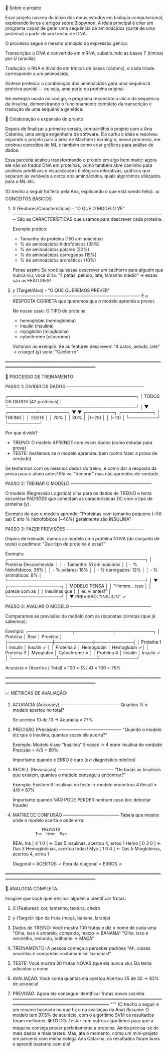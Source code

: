 🧬 Sobre o projeto

Esse projeto nasceu do início dos meus estudos em biologia computacional, explorando livros e artigos sobre Biopython.
A ideia principal é criar um programa capaz de gerar uma sequência de aminoácidos (parte de uma proteína) a partir de um trecho de DNA.

O processo segue o mesmo princípio da expressão gênica:

Transcrição: o DNA é convertido em mRNA, substituindo as bases T (timina) por U (uracila).

Tradução: o RNA é dividido em trincas de bases (códons), e cada tríade corresponde a um aminoácido.

Síntese proteica: a combinação dos aminoácidos gera uma sequência proteica parcial — ou seja, uma parte da proteína original.

No exemplo usado no código, o programa reconstrói o início da sequência da Insulina, demonstrando o funcionamento completo da transcrição e tradução de uma sequência genética.

🤝 Colaboração e expansão do projeto

Depois de finalizar a primeira versão, compartilhei o projeto com a Ana Catarina, uma amiga engenheira de software.
Ela curtiu a ideia e resolveu expandir o projeto para a área de Machine Learning e, nesse processo, me ensinou conceitos de ML e também como criar gráficos para análise de dados.

Essa parceria acabou transformando o projeto em algo bem maior: agora ele não só traduz DNA em proteínas, como também abre caminho para análises preditivas e visualizações biológicas interativas,  gráficos que separam as variáveis a cerca dos aminoácidos, quais algorítimos utilizados para o ML etc.

(O trecho a seguir foi feito pela Ana, explicando o que está sendo feito).
📊 CONCEITOS BÁSICOS:

1. X (Features/Características) - "O QUE O MODELO VÊ"
   ─────────────────────────────────────────────────
   São as CARACTERÍSTICAS que usamos para descrever cada proteína.

   Exemplo prático:
   - Tamanho da proteína (150 aminoácidos)
   - % de aminoácidos hidrofóbicos (35%)
   - % de aminoácidos polares (20%)
   - % de aminoácidos carregados (15%)
   - % de aminoácidos aromáticos (10%)

   Pense assim: Se você quisesse descrever um cachorro para alguém que nunca viu,
   você diria: "4 patas, peludo, late, tamanho médio" → essas são as FEATURES!


2. y (Target/Alvo) - "O QUE QUEREMOS PREVER"
   ─────────────────────────────────────────
   É a RESPOSTA CORRETA que queremos que o modelo aprenda a prever.

   No nosso caso: O TIPO de proteína
   - hemoglobin (hemoglobina)
   - insulin (insulina)
   - myoglobin (mioglobina)
   - cytochrome (citocromo)

   Voltando ao exemplo: Se as features descrevem "4 patas, peludo, late" →
   o target (y) seria: "Cachorro"

═══════════════════════════════════════════════════════════════════════════════

🔄 PROCESSO DE TREINAMENTO:

PASSO 1: DIVIDIR OS DADOS
─────────────────────────

┌─────────────────────────────────────────┐
│  TODOS OS DADOS (42 proteínas)          │
└─────────────────────────────────────────┘
              │
              ▼
    ┌─────────┴─────────┐
    ▼                   ▼
┌─────────┐       ┌──────────┐
│ TREINO  │       │  TESTE   │
│  70%    │       │   30%    │
│(~29)    │       │  (~13)   │
└─────────┘       └──────────┘

Por que dividir?
- TREINO: O modelo APRENDE com esses dados (como estudar para prova)
- TESTE: Avaliamos se o modelo aprendeu bem (como fazer a prova de verdade)

Se testarmos com os mesmos dados do treino, é como dar a resposta da prova
para o aluno antes! Ele vai "decorar" mas não aprendeu de verdade.


PASSO 2: TREINAR O MODELO
──────────────────────────

O modelo (Regressão Logística) olha para os dados de TREINO e tenta encontrar
PADRÕES que conectam as características (X) com o tipo de proteína (y).

Exemplo do que o modelo aprende:
"Proteínas com tamanho pequeno (~50 aa) E alto % hidrofóbicos (~40%)
 geralmente são INSULINA"


PASSO 3: FAZER PREVISÕES
─────────────────────────

Depois de treinado, damos ao modelo uma proteína NOVA (do conjunto de teste)
e pedimos: "Que tipo de proteína é essa?"

Exemplo:
┌────────────────────────────────────────────┐
│ Proteína Desconhecida:                     │
│ - Tamanho: 51 aminoácidos                  │
│ - % hidrofóbicos: 38%                      │
│ - % polares: 18%                           │
│ - % carregados: 12%                        │
│ - % aromáticos: 8%                         │
└────────────────────────────────────────────┘
              │
              ▼
    ┌─────────────────┐
    │  MODELO PENSA   │
    │  "Hmmm... isso  │
    │  parece com as  │
    │  insulinas que  │
    │  eu vi antes!"  │
    └─────────────────┘
              │
              ▼
    PREVISÃO: "INSULIN" ✓


PASSO 4: AVALIAR O MODELO
──────────────────────────

Comparamos as previsões do modelo com as respostas corretas (que já sabemos).

Exemplo:
┌──────────────┬────────────┬────────────┐
│ Proteína     │ Real       │ Previsto   │
├──────────────┼────────────┼────────────┤
│ Proteína 1   │ Insulin    │ Insulin ✓  │
│ Proteína 2   │ Hemoglobin │ Hemoglobin ✓│
│ Proteína 3   │ Myoglobin  │ Cytochrome ✗│
│ Proteína 4   │ Insulin    │ Insulin ✓  │
└──────────────┴────────────┴────────────┘

Acurácia = (Acertos / Total) × 100
         = (3 / 4) × 100 = 75%

═══════════════════════════════════════════════════════════════════════════════

📈 MÉTRICAS DE AVALIAÇÃO:

1. ACURÁCIA (Accuracy)
   ───────────────────
   Quantos % o modelo acertou no total?

   Se acertou 10 de 13 → Acurácia = 77%

2. PRECISÃO (Precision)
   ────────────────────
   "Quando o modelo diz que é Insulina, quantas vezes ele acerta?"

   Exemplo: Modelo disse "Insulina" 5 vezes → 4 eram Insulina de verdade
   Precisão = 4/5 = 80%

   Importante quando o ERRO é caro (ex: diagnóstico médico)


3. RECALL (Revocação)
   ──────────────────
   "De todas as Insulinas que existem, quantas o modelo conseguiu encontrar?"

   Exemplo: Existem 6 Insulinas no teste → modelo encontrou 4
   Recall = 4/6 = 67%

   Importante quando NÃO PODE PERDER nenhum caso (ex: detectar fraude)


4. MATRIZ DE CONFUSÃO
   ──────────────────
   Tabela que mostra onde o modelo acerta e onde erra:

                    PREVISTO
                 Ins  Hemo  Myo
   REAL    Ins  [ 4    1    0 ]  ← Das 5 Insulinas, acertou 4, errou 1
           Hemo [ 0    3    0 ]  ← Das 3 Hemoglobinas, acertou todas!
           Myo  [ 1    0    4 ]  ← Das 5 Mioglobinas, acertou 4, errou 1

   Diagonal = ACERTOS ✓
   Fora da diagonal = ERROS ✗

═══════════════════════════════════════════════════════════════════════════════

🎯 ANALOGIA COMPLETA:

Imagine que você quer ensinar alguém a identificar frutas:

1. X (Features): cor, tamanho, textura, cheiro
2. y (Target): tipo da fruta (maçã, banana, laranja)

3. Dados de TREINO: Você mostra 100 frutas e diz o nome de cada uma
   "Olha, isso é amarelo, comprido, macio → BANANA"
   "Olha, isso é vermelho, redondo, brilhante → MAÇÃ"

4. TREINAMENTO: A pessoa começa a perceber padrões
   "Ah, coisas amarelas e compridas costumam ser bananas!"

5. TESTE: Você mostra 30 frutas NOVAS (que ela nunca viu)
   Ela tenta adivinhar o nome

6. AVALIAÇÃO: Você conta quantas ela acertou
   Acertou 25 de 30 → 83% de acurácia!

7. PREVISÃO: Agora ela consegue identificar frutas novas sozinha
═══════════════════════════════════════════════════════════════════════════════
"""
(O trecho a seguir é um resumo baseado no que fiz e na avaliaçao da Ana)
*Resumo*:
O modelo tem 97.5% de acurácia, com o algorítimo SVM os resultados foram melhores.
🛠️TO DO:
Testar com outros algorítimos para que a máquina consiga prever perfeitamente a proteína. Ainda precisa-se de mais dados e mais testes. Mas, até o momento, como um mini-projeto em parceria com minha colega Ana Catarina, os resultados foram bons e aprendi bastante com ela!
